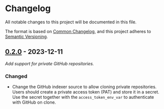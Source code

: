 # Changelog

All notable changes to this project will be documented in this file.

The format is based on [Common Changelog](https://common-changelog.org/), and
this project adheres to
[Semantic Versioning](https://semver.org/spec/v2.0.0.html).

## [0.2.0] - 2023-12-11

_Add support for private GitHub repositories._

### Changed

-   Change the GitHub indexer source to allow cloning private repositories.
    Users should create a private access token (PAT) and store it in a secret. Use
    the secret together with the `access_token_env_var` to authenticate with GitHub
    on clone.

[0.2.0]: https://github.com/apibara/dna/releases/tag/operator/v0.2.0
